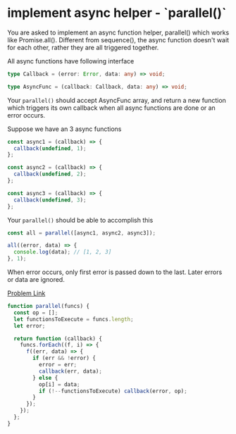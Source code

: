 # implement async helper - \`parallel()\`

You are asked to implement an async function helper, parallel() which works like Promise.all(). Different from sequence(), the async function doesn't wait for each other, rather they are all triggered together.

All async functions have following interface

```ts
type Callback = (error: Error, data: any) => void;

type AsyncFunc = (callback: Callback, data: any) => void;
```

Your `parallel()` should accept AsyncFunc array, and return a new function which triggers its own callback when all async functions are done or an error occurs.

Suppose we have an 3 async functions

```js
const async1 = (callback) => {
  callback(undefined, 1);
};

const async2 = (callback) => {
  callback(undefined, 2);
};

const async3 = (callback) => {
  callback(undefined, 3);
};
```

Your `parallel()` should be able to accomplish this

```js
const all = parallel([async1, async2, async3]);

all((error, data) => {
  console.log(data); // [1, 2, 3]
}, 1);
```

When error occurs, only first error is passed down to the last. Later errors or data are ignored.

[Problem Link](https://bigfrontend.dev/problem/implement-async-helper-parallel)

```js
function parallel(funcs) {
  const op = [];
  let functionsToExecute = funcs.length;
  let error;

  return function (callback) {
    funcs.forEach((f, i) => {
      f((err, data) => {
        if (err && !error) {
          error = err;
          callback(err, data);
        } else {
          op[i] = data;
          if (!--functionsToExecute) callback(error, op);
        }
      });
    });
  };
}
```
